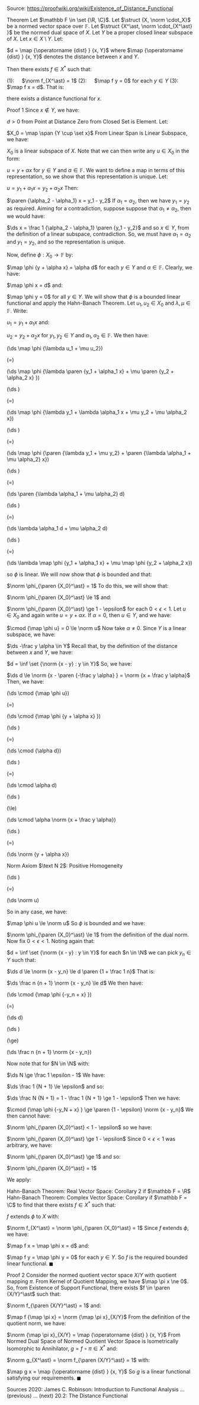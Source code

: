 # 

Source: https://proofwiki.org/wiki/Existence_of_Distance_Functional



Theorem
Let $\mathbb F \in \set {\R, \C}$. 
Let $\struct {X, \norm \cdot_X}$ be a normed vector space over $\mathbb F$.
Let $\struct {X^\ast, \norm \cdot_{X^\ast} }$ be the normed dual space of $X$. 
Let $Y$ be a proper closed linear subspace of $X$. 
Let $x \in X \setminus Y$.
Let:

$d = \map {\operatorname {dist} } {x, Y}$
where $\map {\operatorname {dist} } {x, Y}$ denotes the distance between $x$ and $Y$.

Then there exists $f \in X^\ast$ such that:

$(1): \quad$ $\norm f_{X^\ast} = 1$
$(2): \quad$ $\map f y = 0$ for each $y \in Y$
$(3): \quad$ $\map f x = d$.
That is: 

there exists a distance functional for $x$.


Proof 1
Since $x \not \in Y$, we have: 

$d > 0$
from Point at Distance Zero from Closed Set is Element.
Let:

$X_0 = \map \span {Y \cup \set x}$
From Linear Span is Linear Subspace, we have: 

$X_0$ is a linear subspace of $X$.
Note that we can then write any $u \in X_0$ in the form: 

$u = y + \alpha x$
for $y \in Y$ and $\alpha \in \mathbb F$. 
We want to define a map in terms of this representation, so we show that this representation is unique. 
Let: 

$u = y_1 + \alpha_1 x = y_2 + \alpha_2 x$
Then: 

$\paren {\alpha_2 - \alpha_1} x = y_1 - y_2$
If $\alpha_1 = \alpha_2$, then we have $y_1 = y_2$ as required.
Aiming for a contradiction, suppose suppose that $\alpha_1 \ne \alpha_2$, then we would have: 

$\ds x = \frac 1 {\alpha_2 - \alpha_1} \paren {y_1 - y_2}$
and so $x \in Y$, from the definition of a linear subspace, contradiction. 
So, we must have $\alpha_1 = \alpha_2$ and $y_1 = y_2$, and so the representation is unique. 

Now, define $\phi : X_0 \to \mathbb F$ by: 

$\map \phi {y + \alpha x} = \alpha d$
for each $y \in Y$ and $\alpha \in \mathbb F$.
Clearly, we have: 

$\map \phi x = d$
and:

$\map \phi y = 0$ for all $y \in Y$.
We will show that $\phi$ is a bounded linear functional and apply the Hahn-Banach Theorem. 
Let $u_1, u_2 \in X_0$ and $\lambda, \mu \in \mathbb F$. 
Write: 

$u_1 = y_1 + \alpha_1 x$
and:

$u_2 = y_2 + \alpha_2 x$
for $y_1, y_2 \in Y$ and $\alpha_1, \alpha_2 \in \mathbb F$. 
We then have: 














\(\ds \map \phi {\lambda u_1 + \mu u_2}\)

\(=\)







\(\ds \map \phi {\lambda \paren {y_1 + \alpha_1 x} + \mu \paren {y_2 + \alpha_2 x} }\)




















\(\ds \)

\(=\)







\(\ds \map \phi {\lambda y_1 + \lambda \alpha_1 x + \mu y_2 + \mu \alpha_2 x}\)




















\(\ds \)

\(=\)







\(\ds \map \phi {\paren {\lambda y_1 + \mu y_2} + \paren {\lambda \alpha_1 + \mu \alpha_2} x}\)




















\(\ds \)

\(=\)







\(\ds \paren {\lambda \alpha_1 + \mu \alpha_2} d\)




















\(\ds \)

\(=\)







\(\ds \lambda \alpha_1 d + \mu \alpha_2 d\)




















\(\ds \)

\(=\)







\(\ds \lambda \map \phi {y_1 + \alpha_1 x} + \mu \map \phi {y_2 + \alpha_2 x}\)









so $\phi$ is linear. 
We will now show that $\phi$ is bounded and that: 

$\norm \phi_{\paren {X_0}^\ast} = 1$
To do this, we will show that: 

$\norm \phi_{\paren {X_0}^\ast} \le 1$
and:

$\norm \phi_{\paren {X_0}^\ast} \ge 1 - \epsilon$
for each $0 < \epsilon < 1$.
Let $u \in X_0$ and again write $u = y + \alpha x$. 
If $\alpha = 0$, then $u \in Y$, and we have: 

$\cmod {\map \phi u} = 0 \le \norm u$
Now take $\alpha \ne 0$. 
Since $Y$ is a linear subspace, we have: 

$\ds -\frac y \alpha \in Y$
Recall that, by the definition of the distance between $x$ and $Y$, we have: 

$d = \inf \set {\norm {x - y} : y \in Y}$
So, we have: 

$\ds d \le \norm {x - \paren {-\frac y \alpha} } = \norm {x + \frac y \alpha}$
Then, we have: 














\(\ds \cmod {\map \phi u}\)

\(=\)







\(\ds \cmod {\map \phi {y + \alpha x} }\)




















\(\ds \)

\(=\)







\(\ds \cmod {\alpha d}\)




















\(\ds \)

\(=\)







\(\ds \cmod \alpha d\)




















\(\ds \)

\(\le\)







\(\ds \cmod \alpha \norm {x + \frac y \alpha}\)




















\(\ds \)

\(=\)







\(\ds \norm {y + \alpha x}\)





Norm Axiom $\text N 2$: Positive Homogeneity














\(\ds \)

\(=\)







\(\ds \norm u\)









So in any case, we have: 

$\map \phi u \le \norm u$
So $\phi$ is bounded and we have: 

$\norm \phi_{\paren {X_0}^\ast} \le 1$
from the definition of the dual norm.
Now fix $0 < \epsilon < 1$. 
Noting again that: 

$d = \inf \set {\norm {x - y} : y \in Y}$
for each $n \in \N$ we can pick $y_n \in Y$ such that: 

$\ds d \le \norm {x - y_n} \le d \paren {1 + \frac 1 n}$
That is: 

$\ds \frac n {n + 1} \norm {x - y_n} \le d$
We then have: 














\(\ds \cmod {\map \phi {-y_n + x} }\)

\(=\)







\(\ds d\)




















\(\ds \)

\(\ge\)







\(\ds \frac n {n + 1} \norm {x - y_n}\)









Now note that for $N \in \N$ with: 

$\ds N \ge \frac 1 \epsilon - 1$
We have: 

$\ds \frac 1 {N + 1} \le \epsilon$
and so: 

$\ds \frac N {N + 1} = 1 - \frac 1 {N + 1} \ge 1 - \epsilon$
Then we have: 

$\cmod {\map \phi {-y_N + x} } \ge \paren {1 - \epsilon} \norm {x - y_n}$
We then cannot have: 

$\norm \phi_{\paren {X_0}^\ast} < 1 - \epsilon$
so we have: 

$\norm \phi_{\paren {X_0}^\ast} \ge 1 - \epsilon$
Since $0 < \epsilon < 1$ was arbitrary, we have: 

$\norm \phi_{\paren {X_0}^\ast} \ge 1$
and so: 

$\norm \phi_{\paren {X_0}^\ast} = 1$

We apply: 

Hahn-Banach Theorem: Real Vector Space: Corollary 2 if $\mathbb F = \R$
Hahn-Banach Theorem: Complex Vector Space: Corollary if $\mathbb F = \C$
to find that there exists $f \in X^\ast$ such that:

$f$ extends $\phi$ to $X$
with: 

$\norm f_{X^\ast} = \norm \phi_{\paren {X_0}^\ast} = 1$
Since $f$ extends $\phi$, we have: 

$\map f x = \map \phi x = d$
and:

$\map f y = \map \phi y = 0$ for each $y \in Y$.
So $f$ is the required bounded linear functional.
$\blacksquare$


Proof 2
Consider the normed quotient vector space $X/Y$ with quotient mapping $\pi$.
From Kernel of Quotient Mapping, we have $\map \pi x \ne 0$. 
So, from Existence of Support Functional, there exists $f \in \paren {X/Y}^\ast$ such that: 

$\norm f_{\paren {X/Y}^\ast} = 1$
and:

$\map f {\map \pi x} = \norm {\map \pi x}_{X/Y}$
From the definition of the quotient norm, we have: 

$\norm {\map \pi x}_{X/Y} = \map {\operatorname {dist} } {x, Y}$
From Normed Dual Space of Normed Quotient Vector Space is Isometrically Isomorphic to Annihilator, $g = f \circ \pi \in X^\ast$ and: 

$\norm g_{X^\ast} = \norm f_{\paren {X/Y}^\ast} = 1$
with: 

$\map g x = \map {\operatorname {dist} } {x, Y}$
So $g$ is a linear functional satisfying our requirements.
$\blacksquare$


Sources
2020: James C. Robinson: Introduction to Functional Analysis ... (previous) ... (next) $20.2$: The Distance Functional




